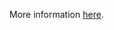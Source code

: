 More information [here](https://docs.bridgecrew.io/docs/ensure-aws-dlm-cross-region-events-are-encrypted-with-a-customer-managed-key-cmk).
